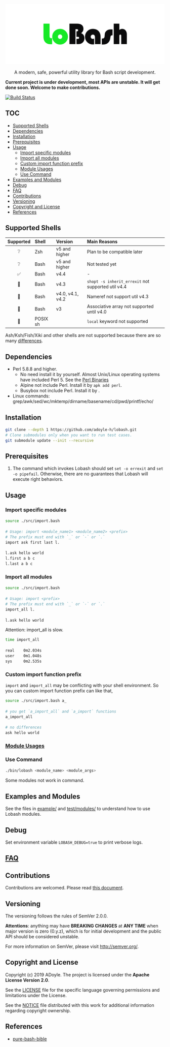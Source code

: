 <p align="center">
  <img alt="Lobash Logo" src="./doc/imgs/lobash.svg">
</p>
<p align="center">
  A modern, safe, powerful utility library for Bash script development.
</p>

**Current project is under development, most APIs are unstable. It will get done soon. Welcome to make contributions.**

[![Build Status](https://travis-ci.org/adoyle-h/lobash.svg?branch=master)](https://travis-ci.org/adoyle-h/lobash)

## TOC

<!-- MarkdownTOC GFM -->

- [Supported Shells](#supported-shells)
- [Dependencies](#dependencies)
- [Installation](#installation)
- [Prerequisites](#prerequisites)
- [Usage](#usage)
    - [Import specific modules](#import-specific-modules)
    - [Import all modules](#import-all-modules)
    - [Custom import function prefix](#custom-import-function-prefix)
    - [Module Usages](#module-usages)
    - [Use Command](#use-command)
- [Examples and Modules](#examples-and-modules)
- [Debug](#debug)
- [FAQ](#faq)
- [Contributions](#contributions)
- [Versioning](#versioning)
- [Copyright and License](#copyright-and-license)
- [References](#references)

<!-- /MarkdownTOC -->

## Supported Shells

| Supported | Shell    | Version          | Main Reasons                                       |
|:---------:|:---------|:-----------------|:---------------------------------------------------|
|     ❔    | Zsh      | v5 and higher    | Plan to be compatible later                        |
|     ❔    | Bash     | v5 and higher    | Not tested yet                                     |
|     ✅    | Bash     | v4.4             | -                                                  |
|     🚫    | Bash     | v4.3             | `shopt -s inherit_errexit` not supported util v4.4 |
|     🚫    | Bash     | v4.0, v4.1, v4.2 | Nameref not support util v4.3                      |
|     🚫    | Bash     | v3               | Associative array not supported  until v4.0        |
|     🚫    | POSIX sh |                  | `local` keyword not supported                      |

Ash/Ksh/Fish/Xiki and other shells are not supported because there are so many [differences](http://hyperpolyglot.org/unix-shells).

## Dependencies

- Perl 5.8.8 and higher.
  - No need install it by yourself. Almost Unix/Linux operating systems have included Perl 5. See the [Perl Binaries](https://www.cpan.org/ports/binaries.html)
  - Alpine not include Perl. Install it by `apk add perl`.
  - Busybox not include Perl. Install it by .
- Linux commands: grep/awk/sed/wc/mktemp/dirname/basename/cd/pwd/printf/echo/

## Installation

```sh
git clone --depth 1 https://github.com/adoyle-h/lobash.git
# Clone submodules only when you want to run test cases.
git submodule update --init --recursive
```

## Prerequisites

1. The command which invokes Lobash should set `set -o errexit` and `set -o pipefail`. Otherwise, there are no guarantees that Lobash will execute right behaviors.


## Usage

### Import specific modules

```sh
source ./src/import.bash

# Usage: import <module_name1> <module_name2> <prefix>
# The prefix must end with `_` or `-` or `.`
import ask first last l.

l.ask hello world
l.first a b c
l.last a b c
```

### Import all modules

```sh
source ./src/import.bash

# Usage: import <prefix>
# The prefix must end with `_` or `-` or `.`
import_all l.

l.ask hello world
```

Attention: import_all is slow.

```sh
time import_all

real    0m2.034s
user    0m1.048s
sys     0m2.535s
```

### Custom import function prefix

`import` and `import_all` may be conflicting with your shell environment.
So you can custom import function prefix can like that,

```sh
source ./src/import.bash a_

# you get `a_import_all` and `a_import` functions
a_import_all

# no differences
ask hello world
```

### [Module Usages](./doc/module-usages.md)

### Use Command

```sh
./bin/lobash <module_name> <module_args>
```

Some modules not work in command.

## Examples and Modules

See the files in [example/](./example) and [test/modules/](./test/modules) to understand how to use Lobash modules.

## Debug

Set environment variable `LOBASH_DEBUG=true` to print verbose logs.

## [FAQ](./doc/faq.md)

## Contributions

Contributions are welcomed. Please read [this document](./doc/contribution.md).

## Versioning

The versioning follows the rules of SemVer 2.0.0.

**Attentions**: anything may have **BREAKING CHANGES** at **ANY TIME** when major version is zero (0.y.z), which is for initial development and the public API should be considered unstable.

For more information on SemVer, please visit http://semver.org/.


## Copyright and License

Copyright (c) 2019 ADoyle. The project is licensed under the **Apache License Version 2.0**.

See the [LICENSE][] file for the specific language governing permissions and limitations under the License.

See the [NOTICE][] file distributed with this work for additional information regarding copyright ownership.

## References

- [pure-bash-bible](https://github.com/dylanaraps/pure-bash-bible)

<!-- Links -->

[LICENSE]: ./LICENSE
[NOTICE]: ./NOTICE
